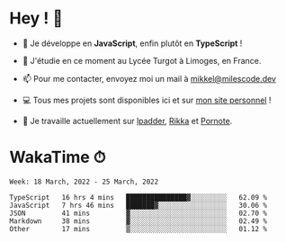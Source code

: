 # Hey ! 🌃

- 🔭 Je développe en **JavaScript**, enfin plutôt en **TypeScript** !

- 🌱 J'étudie en ce moment au Lycée Turgot à Limoges, en France.

- 📫 Pour me contacter, envoyez moi un mail à <a href="mailto:mikkel@milescode.dev">mikkel@milescode.dev</a>

- 💻 Tous mes projets sont disponibles ici et sur <a href="https://www.vexcited.ml">mon site personnel</a> !

- 👀 Je travaille actuellement sur [lpadder](https://github.com/Vexcited/lpadder), [Rikka](https://github.com/Vexcited/Rikka) et [Pornote](https://github.com/Vexcited/Pornote).

# WakaTime ⏱

<!--START_SECTION:waka-->
```text
Week: 18 March, 2022 - 25 March, 2022

TypeScript   16 hrs 4 mins   ███████████████▓░░░░░░░░░   62.09 % 
JavaScript   7 hrs 46 mins   ███████▓░░░░░░░░░░░░░░░░░   30.06 % 
JSON         41 mins         ▓░░░░░░░░░░░░░░░░░░░░░░░░   02.70 % 
Markdown     38 mins         ▓░░░░░░░░░░░░░░░░░░░░░░░░   02.49 % 
Other        17 mins         ▒░░░░░░░░░░░░░░░░░░░░░░░░   01.12 % 
```
<!--END_SECTION:waka-->
